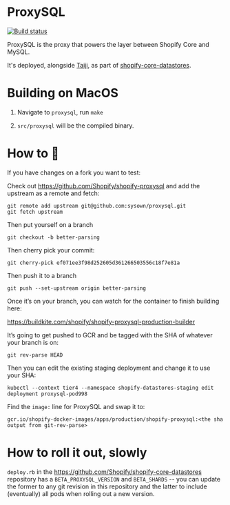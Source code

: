 # ProxySQL

[![Build status](https://badge.buildkite.com/40916cee2d2f3191b7bb772ad9e0d779c66273d4b1089077b4.svg)](https://buildkite.com/shopify/shopify-proxysql-production-builder)

ProxySQL is the proxy that powers the layer between Shopify Core and MySQL.

It's deployed, alongside [Taiji][], as part of [shopify-core-datastores](https://github.com/Shopify/shopify-core-datastores).

[Taiji]: https://github.com/Shopify/taiji

# Building on MacOS

1. Navigate to `proxysql`, run `make`

2. `src/proxysql` will be the compiled binary.

# How to :tophat:

If you have changes on a fork you want to test:

Check out https://github.com/Shopify/shopify-proxysql and add the upstream as a remote and fetch:

    git remote add upstream git@github.com:sysown/proxysql.git
    git fetch upstream

Then put yourself on a branch

    git checkout -b better-parsing

Then cherry pick your commit:

    git cherry-pick ef071ee3f98d252605d361266503556c18f7e81a

Then push it to a branch

    git push --set-upstream origin better-parsing

Once it’s on your branch, you can watch for the container to finish building here:

https://buildkite.com/shopify/shopify-proxysql-production-builder

It’s going to get pushed to GCR and be tagged with the SHA of whatever your branch is on:

    git rev-parse HEAD

Then you can edit the existing staging deployment and change it to use your SHA:

    kubectl --context tier4 --namespace shopify-datastores-staging edit deployment proxysql-pod998

Find the `image:` line for ProxySQL and swap it to:

    gcr.io/shopify-docker-images/apps/production/shopify-proxysql:<the sha output from git-rev-parse>

# How to roll it out, slowly

`deploy.rb` in the https://github.com/Shopify/shopify-core-datastores
repository has a `BETA_PROXYSQL_VERSION` and `BETA_SHARDS` -- you can update
the former to any git revision in this repository and the latter to include
(eventually) all pods when rolling out a new version.
